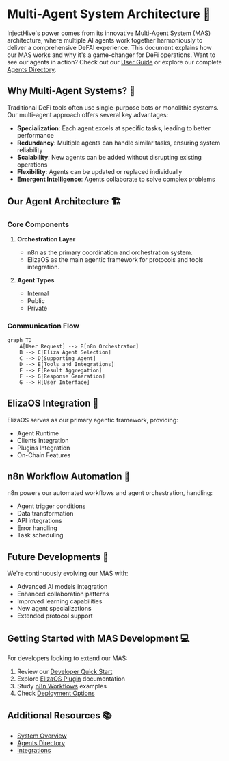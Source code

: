 # Multi-Agent System Architecture 🤖

InjectHive's power comes from its innovative Multi-Agent System (MAS) architecture, where multiple AI agents work together harmoniously to deliver a comprehensive DeFAI experience. This document explains how our MAS works and why it's a game-changer for DeFi operations. Want to see our agents in action? Check out our [User Guide](./user-guide.md) or explore our complete [Agents Directory](./agents.md).

## Why Multi-Agent Systems? 🎯

Traditional DeFi tools often use single-purpose bots or monolithic systems. Our multi-agent approach offers several key advantages:

- **Specialization**: Each agent excels at specific tasks, leading to better performance
- **Redundancy**: Multiple agents can handle similar tasks, ensuring system reliability
- **Scalability**: New agents can be added without disrupting existing operations
- **Flexibility**: Agents can be updated or replaced individually
- **Emergent Intelligence**: Agents collaborate to solve complex problems

## Our Agent Architecture 🏗️

### Core Components

1. **Orchestration Layer**
   - n8n as the primary coordination and orchestration system.
   - ElizaOS as the main agentic framework for protocols and tools integration.

2. **Agent Types**
   - Internal
   - Public
   - Private

### Communication Flow

```mermaid
graph TD
    A[User Request] --> B[n8n Orchestrator]
    B --> C[Eliza Agent Selection]
    C --> D[Supporting Agent]
    D --> E[Tools and Integrations]
    E --> F[Result Aggregation]
    F --> G[Response Generation]
    G --> H[User Interface]
```

## ElizaOS Integration 🔄

ElizaOS serves as our primary agentic framework, providing:

- Agent Runtime
- Clients Integration
- Plugins Integration
- On-Chain Features


## n8n Workflow Automation 🔧

n8n powers our automated workflows and agent orchestration, handling:

- Agent trigger conditions
- Data transformation
- API integrations
- Error handling
- Task scheduling

## Future Developments 🚀

We're continuously evolving our MAS with:

- Advanced AI models integration
- Enhanced collaboration patterns
- Improved learning capabilities
- New agent specializations
- Extended protocol support

## Getting Started with MAS Development 💻

For developers looking to extend our MAS:

1. Review our [Developer Quick Start](./quick-start.md)
2. Explore [ElizaOS Plugin](./plugin.md) documentation
3. Study [n8n Workflows](./n8n.md) examples
4. Check [Deployment Options](./deployment.md)

## Additional Resources 📚

- [System Overview](./system-overview.md)
- [Agents Directory](./agents.md)
- [Integrations](./integrations.md) 